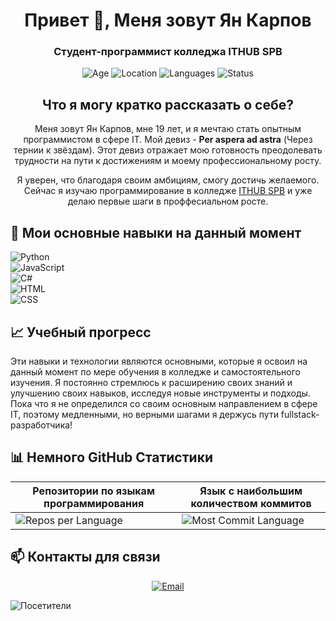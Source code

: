 <h1 align="center">Привет 👋, Меня зовут Ян Карпов</h1>
<h3 align="center">Студент-программист колледжа ITHUB SPB</h3>

<p align="center">
  <img src="https://img.shields.io/badge/Age-19-blue" alt="Age">
  <img src="https://img.shields.io/badge/Location-Saint%20Petersburg-brightgreen" alt="Location">
  <img src="https://img.shields.io/badge/Languages-Russian%2C%20English-brightgreen" alt="Languages">
  <img src="https://img.shields.io/badge/Status-Student-lightgrey" alt="Status">
</p>

<h2 align="center">Что я могу кратко рассказать о себе?</h2>
<p align="center">
  Меня зовут Ян Карпов, мне 19 лет, и я мечтаю стать опытным программистом в сфере IT. Мой девиз - <strong>Per aspera ad astra</strong> (Через тернии к звёздам). Этот девиз отражает мою готовность преодолевать трудности на пути к достижениям и моему профессиональному росту.
</p>
<p align="center">
  Я уверен, что благодаря своим амбициям, смогу достичь желаемого. Сейчас я изучаю программирование в колледже <a href="https://spb.ithub.ru/">ITHUB SPB</a> и уже делаю первые шаги в проффесиальном росте.
</p>

## 🔧 Мои основные навыки на данный момент
![Python](https://img.shields.io/badge/Python-80%25-brightgreen)<br>
![JavaScript](https://img.shields.io/badge/JavaScript-75%25-yellow)<br>
![C#](https://img.shields.io/badge/C%23-45%25-orange)<br>
![HTML](https://img.shields.io/badge/HTML-65%25-blue)<br>
![CSS](https://img.shields.io/badge/CSS-45%25-lightgrey)



## 📈 Учебный прогресс
Эти навыки и технологии являются основными, которые я освоил на данный момент по мере обучения в колледже и самостоятельного изучения. Я постоянно стремлюсь к расширению своих знаний и улучшению своих навыков, исследуя новые инструменты и подходы. Пока что я не определился со своим основным направлением в сфере IT, поэтому медленными, но верными шагами я держусь пути fullstack-разработчика!


## 📊 Немного GitHub Статистики

| Репозитории по языкам программирования | Язык с наибольшим количеством коммитов |
|---------------------------------------|--------------------------------------|
| ![Repos per Language](http://github-profile-summary-cards.vercel.app/api/cards/repos-per-language?username=Yankarpov&theme=aura) | ![Most Commit Language](http://github-profile-summary-cards.vercel.app/api/cards/most-commit-language?username=Yankarpov&theme=aura) |


## 📫 Контакты для связи
<p align="center">
  <a href="mailto:karpovyaa23@spb.ithub.ru"><img src="https://img.shields.io/badge/Email-karpovyaa23@spb.ithub.ru-2E8B57?style=flat-square&logo=gmail&logoColor=white" alt="Email"></a>
</p>

![Посетители](https://visitor-badge.laobi.icu/badge?page_id=Yankarpov.visitors)






